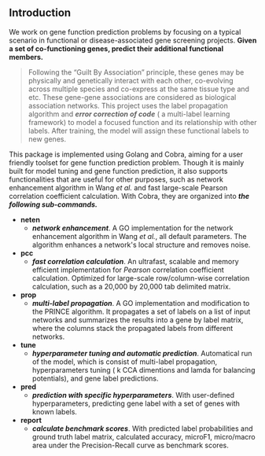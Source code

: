 ## Introduction
We work on gene function prediction problems by focusing on a typical scenario in functional or disease-associated gene screening projects. **Given a set of co-functioning genes, predict their additional functional members.**

> Following the “Guilt By Association” principle, these genes may be physically and genetically interact with each other,  co-evolving across multiple species and co-express at the same tissue type and etc. These gene-gene associations are considered as biological association networks. This project uses the label propagation algorithm and ***error correction of code*** ( a multi-label learning framework) to model a focused function and its relationship with other labels. After training,  the model will assign these functional labels to new genes.

This package is implemented using Golang and Cobra, aiming for a user friendly toolset for gene function prediction problem. Though it is mainly built for model tuning and gene function prediction, it also supports functionalities that are useful for other purposes, such as network enhancement algorithm in Wang *et al.* and fast large-scale Pearson correlation coefficient calculation. With Cobra, they are organized into ***the following sub-commands.***

 - **neten**     
	 - ***network enhancement***. A GO implementation for the network enhancement algorithm in Wang *et al.*, all default parameters. The algorithm enhances a network's local structure and removes noise. 
 - **pcc**
	 - ***fast correlation calculation***. An ultrafast, scalable and memory efficient implementation for *Pearson* correlation coefficient calculation. Optimized for large-scale row/column-wise correlation calculation, such as a 20,000 by 20,000 tab delimited matrix. 
 -  **prop**
	 - ***multi-label propagation***.  A GO implementation and modification to the PRINCE algorithm. It propagates a set of labels on a list of input networks and summarizes the results into a gene by label matrix, where the columns stack the propagated labels from different networks. 
 - **tune**
	 - ***hyperparameter tuning and automatic prediction***. Automatical run of the model, which is consist of multi-label propagation, hyperparameters tuning ( k CCA dimentions and lamda for balancing potentials), and gene label predictions.
 -  **pred**
	 - ***prediction with specific hyperparameters***.  With user-defined hyperparameters, predicting gene label with a set of genes with known labels. 
 - **report**
	 - ***calculate benchmark scores***. With predicted label probabilities and ground truth label matrix, calculated accuracy, microF1, micro/macro area under the Precision-Recall curve as benchmark scores.
